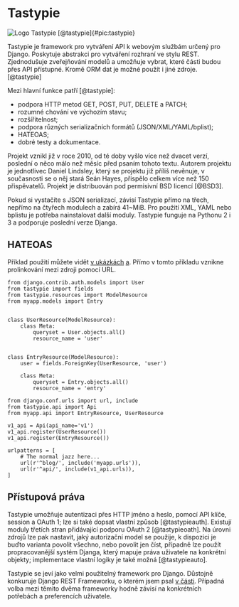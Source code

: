 Tastypie
========

![Logo Tastypie [@tastypie]{#pic:tastypie}](images/tastypie)

Tastypie je framework pro vytváření API k webovým službám určený pro Django.
Poskytuje abstrakci pro vytváření rozhraní ve stylu REST.
Zjednodušuje zveřejňování modelů a umožňuje vybrat, které části budou přes API přístupné.
Kromě ORM dat je možné použít i jiné zdroje. [@tastypie]

Mezi hlavní funkce patří [@tastypie]:

 * podpora HTTP metod GET, POST, PUT, DELETE a PATCH;
 * rozumné chování ve výchozím stavu;
 * rozšířitelnost;
 * podpora různých serializačních formátů (JSON/XML/YAML/bplist);
 * HATEOAS;
 * dobré testy a dokumentace.

Projekt vznikl již v roce 2010, od té doby vyšlo více než dvacet verzí, poslední o něco málo než měsíc před psaním tohoto textu.
Autorem projektu je jednotlivec Daniel Lindsley, který se projektu již příliš nevěnuje, v současnosti se o něj stará Seán Hayes,
přispělo celkem více než 150 přispěvatelů. Projekt je distribuován pod permisivní BSD licencí [@BSD3].

Pokud si vystačíte s JSON serializací, závisí Tastypie přímo na třech, nepřímo na čtyřech modulech a zabírá 41~MiB.
Pro použití XML, YAML nebo bplistu je potřeba nainstalovat další moduly. Tastypie funguje na Pythonu 2 i 3 a podporuje poslední verze Djanga.

HATEOAS
-------

Příklad použití můžete vidět [v ukázkách](#code:tastypie) [a](#code:tastypie2).
Přímo v tomto příkladu vznikne prolinkování mezi zdroji pomocí URL.

```{caption="{#code:tastypie}Příklad použití z dokumentace Tastypie (api.py) \autocite{tastypiedoc}" .python}
from django.contrib.auth.models import User
from tastypie import fields
from tastypie.resources import ModelResource
from myapp.models import Entry


class UserResource(ModelResource):
    class Meta:
        queryset = User.objects.all()
        resource_name = 'user'


class EntryResource(ModelResource):
    user = fields.ForeignKey(UserResource, 'user')

    class Meta:
        queryset = Entry.objects.all()
        resource_name = 'entry'
```

```{caption="{#code:tastypie2}Příklad použití z dokumentace Tastypie (urls.py) \autocite{tastypiedoc}" .python}
from django.conf.urls import url, include
from tastypie.api import Api
from myapp.api import EntryResource, UserResource

v1_api = Api(api_name='v1')
v1_api.register(UserResource())
v1_api.register(EntryResource())

urlpatterns = [
    # The normal jazz here...
    url(r'^blog/', include('myapp.urls')),
    url(r'^api/', include(v1_api.urls)),
]
```

Přístupová práva
----------------

Tastypie umožňuje autentizaci přes HTTP jméno a heslo, pomocí API klíče, session a OAuth 1; lze si také dopsat vlastní způsob [@tastypieauth].
Existují moduly třetích stran přidávající podporu OAuth 2 [@tastypieoath].
Na úrovni zdrojů lze pak nastavit, jaký autorizační model se použije, k dispozici je buďto varianta povolit všechno, nebo povolit jen číst, případně lze použít propracovanější systém Djanga, který mapuje práva uživatele na konkrétní objekty; implementace vlastní logiky je také možná [@tastypieauto].

Tastypie se jeví jako velmi použitelný framework pro Django. Důstojně konkuruje Django REST Frameworku, o kterém jsem psal [v části](#django-rest-framework).
Případná volba mezi těmito dvěma frameworky hodně závisí na konkrétních potřebách a preferencích uživatele.